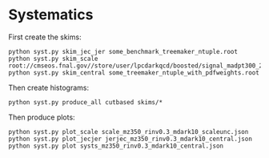# Systematics

First create the skims:

```
python syst.py skim_jec_jer some_benchmark_treemaker_ntuple.root
python syst.py skim_scale root://cmseos.fnal.gov//store/user/lpcdarkqcd/boosted/signal_madpt300_2023_scaleunc/HADD_REPROC/madpt300_mz350_mdark10_rinv0.3.root
python syst.py skim_central some_treemaker_ntuple_with_pdfweights.root
```

Then create histograms:

```
python syst.py produce_all cutbased skims/*
```

Then produce plots:

```
python syst.py plot_scale scale_mz350_rinv0.3_mdark10_scaleunc.json
python syst.py plot_jecjer jerjec_mz350_rinv0.3_mdark10_central.json
python syst.py plot systs_mz350_rinv0.3_mdark10_central.json
```